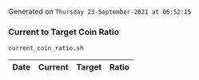 Generated on `Thursday 23-September-2021 at 06:52:15`

### Current to Target Coin Ratio
`current_coin_ratio.sh`

Date|Current|Target|Ratio
---|---|---|---
